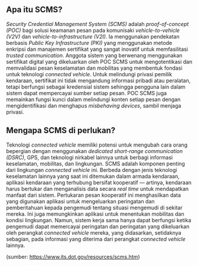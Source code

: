 ## Apa itu SCMS?
*Security Credential Management System (SCMS)* adalah *proof-of-concept (POC)* bagi solusi keamanan pesan pada komunisaki *vehicle-to-vehicle (V2V)* dan *vehicle-to-infrastructure (V2I)*. Ia menggunakan pendekatan berbasis *Public Key Infrastructure (PKI)* yang menggunakan metode enkripsi dan manajemen sertifikat yang sangat inovatif untuk memfasilitasi *trusted communication*. 
Anggota sistem yang berwenang menggunakan sertifikat digital yang dikeluarkan oleh POC SCMS untuk mengotentikasi dan memvalidasi pesan keselamatan dan mobilitas yang membentuk fondasi untuk teknologi *connected vehicle*. Untuk melindungi privasi pemilik kendaraan, sertifikat ini tidak mengandung informasi pribadi atau peralatan, tetapi berfungsi sebagai kredensial sistem sehingga pengguna lain dalam sistem dapat mempercayai sumber setiap pesan. 
POC SCMS juga memainkan fungsi kunci dalam melindungi konten setiap pesan dengan mengidentifikasi dan menghapus *misbehaving devices*, sambil menjaga privasi.

## Mengapa SCMS di perlukan?
Teknologi *connected vehicle* memiliki potensi untuk mengubah cara orang bepergian dengan menggunakan *dedicated short-range communication (DSRC)*, GPS, dan teknologi nirkabel lainnya untuk berbagi informasi keselamatan, mobilitas, dan lingkungan. 
SCMS adalah komponen penting dari lingkungan *connected vehicle* ini. Berbeda dengan jenis teknologi keselamatan lainnya yang saat ini ditemukan dalam armada kendaraan, aplikasi kendaraan yang terhubung bersifat kooperatif — artinya, kendaraan harus bertukar dan menganalisis data secara *real time* untuk mendapatkan manfaat dari sistem. 
Pertukaran pesan kooperatif ini menghasilkan data yang digunakan aplikasi untuk mengeluarkan peringatan dan pemberitahuan kepada pengemudi tentang situasi mengemudi di sekitar mereka. 
Ini juga memungkinkan aplikasi untuk menentukan mobilitas dan kondisi lingkungan. 
Namun, sistem kerja sama hanya dapat berfungsi ketika pengemudi dapat memercayai peringatan dan peringatan yang dikeluarkan oleh perangkat *connected vehicle* mereka, yang didasarkan, setidaknya sebagian, pada informasi yang diterima dari perangkat *connected vehicle* lainnya.

(sumber: https://www.its.dot.gov/resources/scms.htm)


